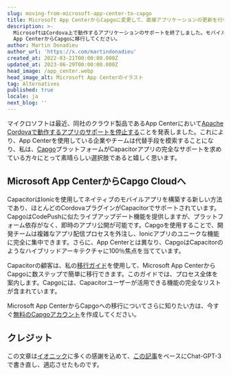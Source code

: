```yaml
---
slug: moving-from-microsoft-app-center-to-capgo
title: Microsoft App CenterからCapgoに変更して、直接アプリケーションの更新を行います。
description: >-
  MicrosoftはCordova上で動作するアプリケーションのサポートを終了しました。モバイルアプリケーションのライブアップデートのために、Microsoft
  App CenterからCapgoに移行してください。
author: Martin Donadieu
author_url: 'https://x.com/martindonadieu'
created_at: 2022-03-21T00:00:00.000Z
updated_at: 2023-06-29T00:00:00.000Z
head_image: /app_center.webp
head_image_alt: Microsoft App Centerのイラスト
tag: Alternatives
published: true
locale: ja
next_blog: ''
---
```


マイクロソフトは最近、同社のクラウド製品であるApp Centerにおいて[Apache Cordovaで動作するアプリのサポートを停止する](https://devblogsmicrosoftcom/appcenter/announcing-apache-cordova-retirement/)ことを発表しました。これにより、App Centerを使用している企業やチームは代替手段を模索することになり、私は、[Capgo](https://capgoapp/)プラットフォームがCapacitorアプリの完全なサポートを求めている方々にとって素晴らしい選択肢であると嬉しく思います。

## Microsoft App CenterからCapgo Cloudへ

CapacitorはIonicを使用してネイティブのモバイルアプリを構築する新しい方法であり、ほとんどのCordovaプラグインがCapacitorでサポートされています。CapgoはCodePushに似たライブアップデート機能を提供しますが、プラットフォーム依存がなく、即時のアプリ公開が可能です。Capgoを使用することで、開発チームは複雑なアプリ配信プロセスを外注し、Ionicアプリのユニークな機能に完全に集中できます。さらに、App Centerとは異なり、CapgoはCapacitorのようなハイブリッドアーキテクチャに100％焦点を当てています。

Capacitorの顧客は、私の[移行ガイド](https://capgoapp/blog/appcenter-migration/)を使用して、Microsoft App CenterからCapgoに数ステップで簡単に移行できます。このガイドでは、プロセス全体を案内します。Capgoには、Capacitorユーザーが活用できる機能の完全なリストが含まれています。

Microsoft App CenterからCapgoへの移行についてさらに知りたい方は、今すぐ[無料のCapgoアカウント](/register/)を作成してください。

## クレジット

この文章は[イオニック](https://ioniccom/)に多くの感謝を込めて、[この記事](https://ionicio/blog/moving-from-microsoft-app-center-to-ionic-appflow/)をベースにChat-GPT-3で書き直し、適応させたものです。